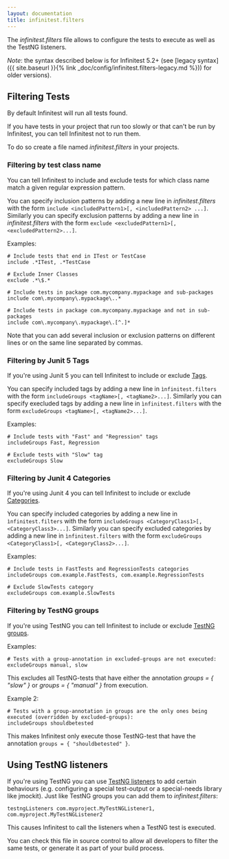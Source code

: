 ```yaml
---
layout: documentation
title: infinitest.filters
---
```


The *infinitest.filters* file allows to configure the tests to execute as well as the TestNG listeners.

*Note*: the syntax described below is for Infinitest 5.2+ (see [legacy syntax]({{ site.baseurl }}{% link _doc/config/infinitest.filters-legacy.md %})) for older versions).


## Filtering Tests

By default Infinitest will run all tests found.

If you have tests in your project that run too slowly or that can't be run by Infinitest, you can tell Infinitest not to run them.
 
To do so create a file named *infinitest.filters* in your projects.


### Filtering by test class name

You can tell Infinitest to include and exclude tests for which class name match a given regular expression pattern.

You can specify inclusion patterns by adding a new line in *infinitest.filters* with the form `include <includedPattern1>[, <includedPattern2> ...]`.
Similarly you can specify exclusion patterns by adding a new line in *infinitest.filters* with the form `exclude <excludedPattern1>[, <excludedPattern2>...]`.

Examples:

    # Include tests that end in ITest or TestCase
    include .*ITest, .*TestCase
    
    # Exclude Inner Classes
    exclude .*\$.*
    
    # Include tests in package com.mycompany.mypackage and sub-packages
    include com\.mycompany\.mypackage\..*
    
    # Include tests in package com.mycompany.mypackage and not in sub-packages
    include com\.mycompany\.mypackage\.[^.]*
    
Note that you can add several inclusion or exclusion patterns on different lines or on the same line separated by commas.

      
### Filtering by Junit 5 Tags

If you're using Junit 5 you can tell Infinitest to include or exclude [Tags](https://junit.org/junit5/docs/current/user-guide/#writing-tests-tagging-and-filtering).

You can specify included tags by adding a new line in `ìnfinitest.filters` with the form `includeGroups <tagName>[, <tagName2>...]`.
Similarly you can specify execluded tags by adding a new line in `ìnfinitest.filters` with the form `excludeGroups <tagName>[, <tagName2>...]`.

Examples:

    # Include tests with "Fast" and "Regression" tags
    includeGroups Fast, Regression
    
    # Exclude tests with "Slow" tag
    excludeGroups Slow


### Filtering by Junit 4 Categories

If you're using Junit 4 you can tell Infinitest to include or exclude [Categories](https://github.com/junit-team/junit4/wiki/categories).

You can specify included categories by adding a new line in `ìnfinitest.filters` with the form `includeGroups <CategoryClass1>[, <CategoryClass3>...]`.
Similarly you can specify excluded categories by adding a new line in `ìnfinitest.filters` with the form `excludeGroups <CategoryClass1>[, <CategoryClass2>...]`.

Examples:

    # Include tests in FastTests and RegressionTests categories
    includeGroups com.example.FastTests, com.example.RegressionTests
    
    # Exclude SlowTests category
    excludeGroups com.example.SlowTests


### Filtering by TestNG groups

If you're using TestNG you can tell Infinitest to include or exclude [TestNG groups](http://testng.org/doc/documentation-main.html#test-groups).

Examples:

    # Tests with a group-annotation in excluded-groups are not executed:
    excludeGroups manual, slow

This excludes all TestNG-tests that have either the annotation *groups = { "slow" }* or *groups = { "manual" }* from execution.

Example 2:

    # Tests with a group-annotation in groups are the only ones being executed (overridden by excluded-groups):
    includeGroups shouldbetested

This makes Infinitest only execute those TestNG-test that have the annotation `groups = { "shouldbetested" }`.

## Using TestNG listeners

If you're using TestNG you can use [TestNG listeners](http://testng.org/doc/documentation-main.html#testng-listeners) to add certain behaviours (e.g. configuring a special test-output or a special-needs library like jmockit). Just like TestNG groups you can add them to *infinitest.filters*:

    testngListeners com.myproject.MyTestNGListener1, com.myproject.MyTestNGListener2

This causes Infinitest to call the listeners when a TestNG test is executed.

You can check this file in source control to allow all developers to filter the same tests, or generate it as part of your build process.